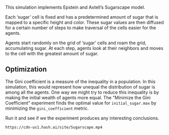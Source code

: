 This simulation implements Epstein and Axtell’s Sugarscape model.

Each ‘sugar’ cell is fixed and has a predetermined amount of sugar that is mapped to a specific height and color. These sugar values are then diffused for a certain number of steps to make traversal of the cells easier for the agents.

Agents start randomly on the grid of ‘sugar’ cells and roam the grid, accumulating sugar. At each step, agents look at their neighbors and moves to the cell with the greatest amount of sugar.

## Optimization

The Gini coefficient is a measure of the inequality in a population. In this simulation, this would represent how unequal the distribution of sugar is among all the agents. One way we might try to reduce this inequality is by making the initial wealth of agents more equal. The "Minimize the Gini Coefficient" experiment finds the optimal value for `initial_sugar.max` by minimizing the `gini_coefficient` metric.

Run it and see if we the experiment produces any interesting conclusions.

```video
https://cdn-us1.hash.ai/site/Sugarscape.mp4
```
